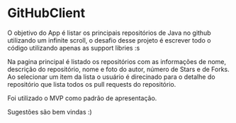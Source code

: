 # GitHubClient
O objetivo do App é listar os principais repositórios de Java no github utilizando um infinite scroll, o desafio desse projeto é escrever todo o código utilizando apenas as support libries :s

Na pagina principal é listado os repositórios com as informações de nome, descrição do repositório, nome e foto do autor, número de Stars e de Forks.
Ao selecionar um item da lista o usuário é direcinado para o detalhe do repositório que lista todos os pull requests do repositório.

Foi utilizado o MVP como padrão de apresentação.

Sugestões são bem vindas :)

